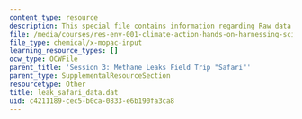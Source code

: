 ```yaml
---
content_type: resource
description: This special file contains information regarding Raw data.
file: /media/courses/res-env-001-climate-action-hands-on-harnessing-science-with-communities-to-cut-carbon-january-iap-2017/c4211189cec5b0ca0833e6b190fa3ca8_leak_safari_data.dat
file_type: chemical/x-mopac-input
learning_resource_types: []
ocw_type: OCWFile
parent_title: 'Session 3: Methane Leaks Field Trip "Safari"'
parent_type: SupplementalResourceSection
resourcetype: Other
title: leak_safari_data.dat
uid: c4211189-cec5-b0ca-0833-e6b190fa3ca8
---
```

